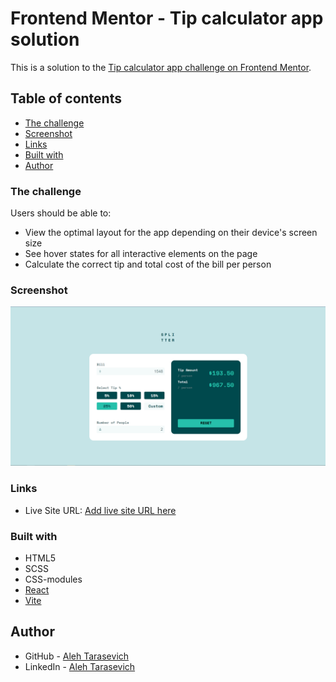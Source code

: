 # Frontend Mentor - Tip calculator app solution

This is a solution to the [Tip calculator app challenge on Frontend Mentor](https://www.frontendmentor.io/challenges/tip-calculator-app-ugJNGbJUX).

## Table of contents

- [The challenge](#the-challenge)
- [Screenshot](#screenshot)
- [Links](#links)
- [Built with](#built-with)
- [Author](#author)

### The challenge

Users should be able to:

- View the optimal layout for the app depending on their device's screen size
- See hover states for all interactive elements on the page
- Calculate the correct tip and total cost of the bill per person

### Screenshot

![](./screenshots/Splitter%20screenshot.png)

### Links

- Live Site URL: [Add live site URL here](https://your-live-site-url.com)

### Built with

- HTML5
- SCSS
- CSS-modules
- [React](https://react.dev/)
- [Vite](https://vitejs.dev/)

## Author

- GitHub - [Aleh Tarasevich](https://github.com/GreeZAld)
- LinkedIn - [Aleh Tarasevich](https://www.linkedin.com/in/aleh-tarasevich/)

